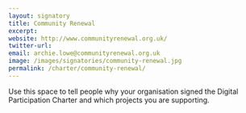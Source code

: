 ```yaml
---
layout: signatory
title: Community Renewal
excerpt: 
website: http://www.communityrenewal.org.uk/
twitter-url:
email: archie.lowe@communityrenewal.org.uk
image: /images/signatories/community-renewal.jpg
permalink: /charter/community-renewal/
---
```


Use this space to tell people why your organisation signed the Digital Participation Charter and which projects you are supporting.
